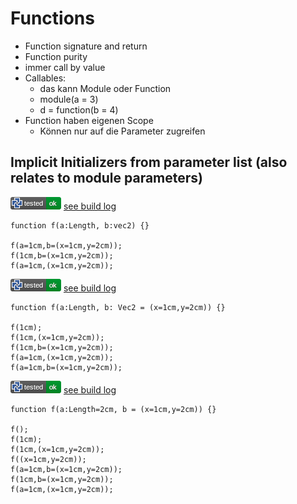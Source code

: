 # Functions

* Function signature and return
* Function purity
* immer call by value
* Callables:
  * das kann Module oder Function
  * module(a = 3)
  * d = function(b = 4)
* Function haben eigenen Scope
  * Können nur auf die Parameter zugreifen

## Implicit Initializers from parameter list (also relates to module parameters)

![test](.test/README_implicit_init_by_parameter_A.png)
[see build log](.test/README_implicit_init_by_parameter_A.log)

```µcad,README_implicit_init_by_parameter_A
function f(a:Length, b:vec2) {}

f(a=1cm,b=(x=1cm,y=2cm));
f(1cm,b=(x=1cm,y=2cm));
f(a=1cm,(x=1cm,y=2cm));
```

![test](.test/README_implicit_init_by_parameter_B.png)
[see build log](.test/README_implicit_init_by_parameter_B.log)

```µcad,README_implicit_init_by_parameter_B
function f(a:Length, b: Vec2 = (x=1cm,y=2cm)) {}

f(1cm);
f(1cm,(x=1cm,y=2cm));
f(1cm,b=(x=1cm,y=2cm));
f(a=1cm,(x=1cm,y=2cm));
f(a=1cm,b=(x=1cm,y=2cm));
```

![test](.test/README_implicit_init_by_parameter_C.png)
[see build log](.test/README_implicit_init_by_parameter_C.log)

```µcad,README_implicit_init_by_parameter_C
function f(a:Length=2cm, b = (x=1cm,y=2cm)) {}

f();
f(1cm);
f(1cm,(x=1cm,y=2cm));
f((x=1cm,y=2cm));
f(a=1cm,b=(x=1cm,y=2cm));
f(1cm,b=(x=1cm,y=2cm));
f(a=1cm,(x=1cm,y=2cm));
```
